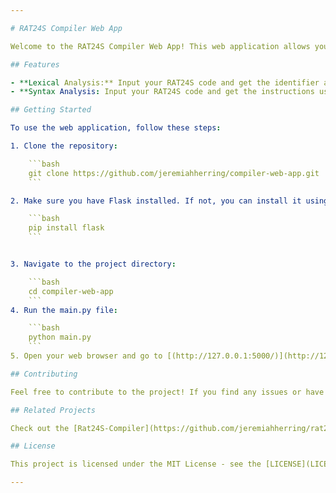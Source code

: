 ```yaml
---

# RAT24S Compiler Web App

Welcome to the RAT24S Compiler Web App! This web application allows you to input RAT24S code into the lexical analyzer, which then outputs the corresponding identifier and token for the input. Stay tuned for the syntax analyzer, coming soon!

## Features

- **Lexical Analysis:** Input your RAT24S code and get the identifier and token information.
- **Syntax Analysis: Input your RAT24S code and get the instructions used for your program

## Getting Started

To use the web application, follow these steps:

1. Clone the repository:

    ```bash
    git clone https://github.com/jeremiahherring/compiler-web-app.git
    ```

2. Make sure you have Flask installed. If not, you can install it using:

    ```bash
    pip install flask
    ```


3. Navigate to the project directory:

    ```bash
    cd compiler-web-app
    ```
4. Run the main.py file:

    ```bash
    python main.py
    ```
5. Open your web browser and go to [(http://127.0.0.1:5000/)](http://127.0.0.1:5000/) to access the RAT24S Compiler Web App.

## Contributing

Feel free to contribute to the project! If you find any issues or have suggestions, please open an issue on the [GitHub repository](https://github.com/your-username/rat24s-compiler-web-app/issues).

## Related Projects

Check out the [Rat24S-Compiler](https://github.com/jeremiahherring/rat24s-compiler) repository for the code without the website.

## License

This project is licensed under the MIT License - see the [LICENSE](LICENSE) file for details.

---
```

